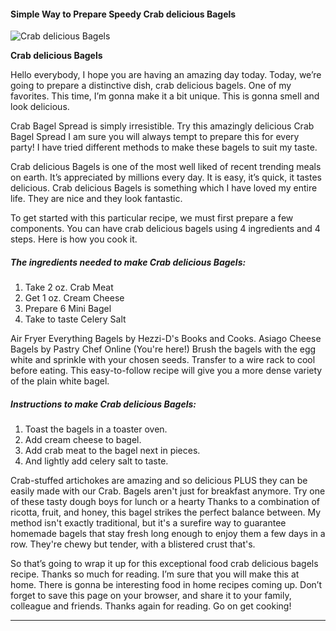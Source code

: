             

#### Simple Way to Prepare Speedy Crab delicious Bagels

![Crab delicious Bagels](https://img-global.cpcdn.com/recipes/c5a57ad0da84605f/751x532cq70/crab-delicious-bagels-recipe-main-photo.jpg)

**Crab delicious Bagels**

Hello everybody, I hope you are having an amazing day today. Today, we’re going to prepare a distinctive dish, crab delicious bagels. One of my favorites. This time, I’m gonna make it a bit unique. This is gonna smell and look delicious.

Crab Bagel Spread is simply irresistible. Try this amazingly delicious Crab Bagel Spread I am sure you will always tempt to prepare this for every party! I have tried different methods to make these bagels to suit my taste.

Crab delicious Bagels is one of the most well liked of recent trending meals on earth. It’s appreciated by millions every day. It is easy, it’s quick, it tastes delicious. Crab delicious Bagels is something which I have loved my entire life. They are nice and they look fantastic.

To get started with this particular recipe, we must first prepare a few components. You can have crab delicious bagels using 4 ingredients and 4 steps. Here is how you cook it.

##### The ingredients needed to make Crab delicious Bagels:

1.  Take 2 oz. Crab Meat
2.  Get 1 oz. Cream Cheese
3.  Prepare 6 Mini Bagel
4.  Take to taste Celery Salt

Air Fryer Everything Bagels by Hezzi-D's Books and Cooks. Asiago Cheese Bagels by Pastry Chef Online (You're here!) Brush the bagels with the egg white and sprinkle with your chosen seeds. Transfer to a wire rack to cool before eating. This easy-to-follow recipe will give you a more dense variety of the plain white bagel.

##### Instructions to make Crab delicious Bagels:

1.  Toast the bagels in a toaster oven.
2.  Add cream cheese to bagel.
3.  Add crab meat to the bagel next in pieces.
4.  And lightly add celery salt to taste.

Crab-stuffed artichokes are amazing and so delicious PLUS they can be easily made with our Crab. Bagels aren't just for breakfast anymore. Try one of these tasty dough boys for lunch or a hearty Thanks to a combination of ricotta, fruit, and honey, this bagel strikes the perfect balance between. My method isn't exactly traditional, but it's a surefire way to guarantee homemade bagels that stay fresh long enough to enjoy them a few days in a row. They're chewy but tender, with a blistered crust that's.

So that’s going to wrap it up for this exceptional food crab delicious bagels recipe. Thanks so much for reading. I’m sure that you will make this at home. There is gonna be interesting food in home recipes coming up. Don’t forget to save this page on your browser, and share it to your family, colleague and friends. Thanks again for reading. Go on get cooking!

* * *